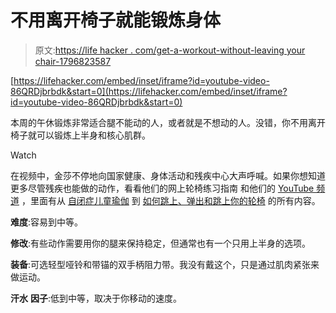 # 不用离开椅子就能锻炼身体

> 原文:[https://life hacker . com/get-a-workout-without-leaving your chair-1796823587](https://lifehacker.com/get-a-workout-without-leaving-your-chair-1796823587)

 [https://lifehacker.com/embed/inset/iframe?id=youtube-video-86QRDjbrbdk&start=0](https://lifehacker.com/embed/inset/iframe?id=youtube-video-86QRDjbrbdk&start=0) 

本周的午休锻炼非常适合腿不能动的人，或者就是不想动的人。没错，你不用离开椅子就可以锻炼上半身和核心肌群。

Watch

在视频中，金莎不停地向国家健康、身体活动和残疾中心大声呼喊。如果你想知道更多尽管残疾也能做的动作，看看他们的网上轮椅练习指南 和他们的 [YouTube 频道](https://www.youtube.com/user/NCPAD) ，里面有从 [自闭症儿童瑜伽](https://www.youtube.com/watch?v=wUNgrw91BlI) 到 [如何跳上、弹出和跳上你的轮椅](https://www.youtube.com/watch?v=KXs20VzEYKQ) 的所有内容。

**难度**:容易到中等。

**修改**:有些动作需要用你的腿来保持稳定，但通常也有一个只用上半身的选项。

**装备**:可选轻型哑铃和带锚的双手柄阻力带。我没有戴这个，只是通过肌肉紧张来做运动。

**汗水** **因子**:低到中等，取决于你移动的速度。